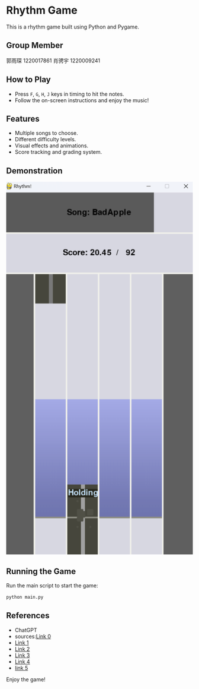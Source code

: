 # Rhythm Game

This is a rhythm game built using Python and Pygame.

## Group Member

郭雨琛 1220017861
肖骋宇 1220009241

## How to Play

- Press `F`, `G`, `H`, `J` keys in timing to hit the notes.
- Follow the on-screen instructions and enjoy the music!

## Features

- Multiple songs to choose.
- Different difficulty levels.
- Visual effects and animations.
- Score tracking and grading system.

## Demonstration
![GitHub图像](/images/1.png)


## Running the Game

Run the main script to start the game:
```sh
python main.py
```

## References
- ChatGPT
- sources:[Link 0](https://soundcloud.com/)
- [Link 1](https://github.com/PrintedLove/Python-pygame-Game-4-Beats)
- [Link 2](https://github.com/Failzuma/JustAsPlanned)
- [Link 3](https://github.com/6unpk/BLUE)
- [Link 4](https://github.com/blueSparrow2000/RhythmGame)
- [link 5](https://github.com/FunkinCrew/Funkin)
  
Enjoy the game!


